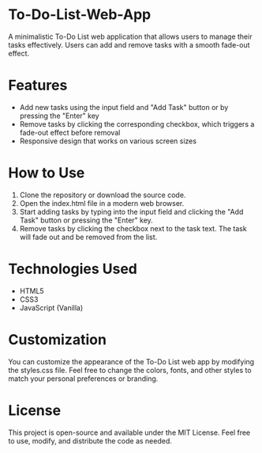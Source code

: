 # To-Do-List-Web-App
A minimalistic To-Do List web application that allows users to manage their tasks effectively. Users can add and remove tasks with a smooth fade-out effect.

# Features
- Add new tasks using the input field and "Add Task" button or by pressing the "Enter" key
- Remove tasks by clicking the corresponding checkbox, which triggers a fade-out effect before removal
- Responsive design that works on various screen sizes

# How to Use
1) Clone the repository or download the source code.
2) Open the index.html file in a modern web browser.
3) Start adding tasks by typing into the input field and clicking the "Add Task" button or pressing the "Enter" key.
4) Remove tasks by clicking the checkbox next to the task text. The task will fade out and be removed from the list.

# Technologies Used
- HTML5
- CSS3
- JavaScript (Vanilla)

# Customization
You can customize the appearance of the To-Do List web app by modifying the styles.css file. Feel free to change the colors, fonts, and other styles to match your personal preferences or branding.

# License
This project is open-source and available under the MIT License. Feel free to use, modify, and distribute the code as needed.
